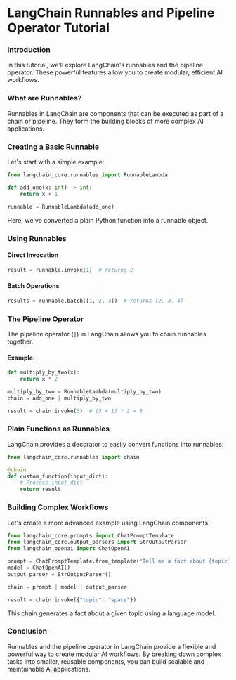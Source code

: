 # LangChain Runnables and Pipeline Operator Tutorial


### Introduction

In this tutorial, we'll explore LangChain's runnables and the pipeline operator. These powerful features allow you to create modular, efficient AI workflows.

### What are Runnables?

Runnables in LangChain are components that can be executed as part of a chain or pipeline. They form the building blocks of more complex AI applications.

### Creating a Basic Runnable

Let's start with a simple example:

```python
from langchain_core.runnables import RunnableLambda

def add_one(x: int) -> int:
    return x + 1

runnable = RunnableLambda(add_one)
```

Here, we've converted a plain Python function into a runnable object.

### Using Runnables

#### Direct Invocation

```python
result = runnable.invoke(1)  # returns 2
```

#### Batch Operations

```python
results = runnable.batch([1, 2, 3])  # returns [2, 3, 4]
```

### The Pipeline Operator

The pipeline operator (`|`) in LangChain allows you to chain runnables together.

#### Example:

```python
def multiply_by_two(x):
    return x * 2

multiply_by_two = RunnableLambda(multiply_by_two)
chain = add_one | multiply_by_two

result = chain.invoke(3)  # (3 + 1) * 2 = 8
```

### Plain Functions as Runnables

LangChain provides a decorator to easily convert functions into runnables:

```python
from langchain_core.runnables import chain

@chain
def custom_function(input_dict):
    # Process input_dict
    return result
```

### Building Complex Workflows

Let's create a more advanced example using LangChain components:

```python
from langchain_core.prompts import ChatPromptTemplate
from langchain_core.output_parsers import StrOutputParser
from langchain_openai import ChatOpenAI

prompt = ChatPromptTemplate.from_template("Tell me a fact about {topic}")
model = ChatOpenAI()
output_parser = StrOutputParser()

chain = prompt | model | output_parser

result = chain.invoke({"topic": "space"})
```

This chain generates a fact about a given topic using a language model.

### Conclusion

Runnables and the pipeline operator in LangChain provide a flexible and powerful way to create modular AI workflows. By breaking down complex tasks into smaller, reusable components, you can build scalable and maintainable AI applications.
